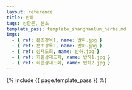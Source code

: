 ```yaml
---
layout: reference
title: 반하
tags: 상한론, 본초
template_pass: template_shanghanlun_herbs.md
imgs:
  - { ref: 본초강목1, name: 반하.jpg }
  - { ref: 본초강목2, name: 반하.jpg }
  - { ref: 삼재도회, name: 반하.jpg }
  - { ref: 화한삼재도회, name: 반하1.jpg }
  - { ref: 화한삼재도회, name: 반하2.jpg }
---
```


{% include {{ page.template_pass }} %}
